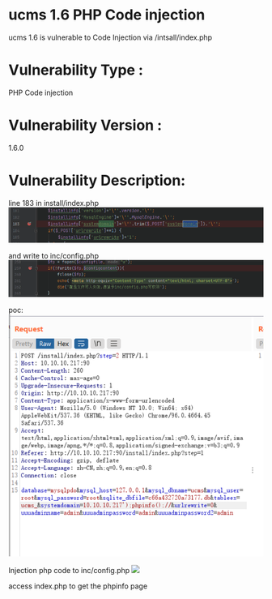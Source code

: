 # ucms 1.6 PHP Code injection 
ucms 1.6 is vulnerable to Code Injection via /intsall/index.php

# Vulnerability Type :
PHP Code injection 

# Vulnerability Version :
1.6.0


# Vulnerability Description:

line 183 in install/index.php
![](https://github.com/imkitsch/CVE/blob/main/ucms/20211127171241.png)

and write to inc/config.php
![](https://github.com/imkitsch/CVE/blob/main/ucms/20211127171827.png)

poc:
![](https://github.com/imkitsch/CVE/blob/main/ucms/20211127172003.png)

Injection php code to inc/config.php
![](https://github.com/imkitsch/CVE/blob/main/ucms/20211127172132.png)

access index.php to get the phpinfo page

